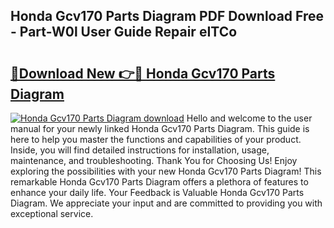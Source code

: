 ## Honda Gcv170 Parts Diagram PDF Download Free - Part-W0l User Guide Repair eITCo

# <h2><a href="http://dfrpyjg.blite.top/?on=Honda+Gcv170+Parts+Diagram">🔗Download New 👉🔴 Honda Gcv170 Parts Diagram</a></h2>

[![Honda Gcv170 Parts Diagram download](https://i.imgur.com/lujVjoI.png)](http://dfrpyjg.blite.top/?on=Honda+Gcv170+Parts+Diagram)
Hello and welcome to the user manual for your newly linked Honda Gcv170 Parts Diagram. This guide is here to help you master the functions and capabilities of your product. Inside, you will find detailed instructions for installation, usage, maintenance, and troubleshooting. Thank You for Choosing Us! Enjoy exploring the possibilities with your new Honda Gcv170 Parts Diagram! This remarkable Honda Gcv170 Parts Diagram offers a plethora of features to enhance your daily life. Your Feedback is Valuable Honda Gcv170 Parts Diagram. We appreciate your input and are committed to providing you with exceptional service.
